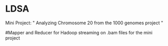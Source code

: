 # LDSA
Mini Project:  " Analyzing Chromosome 20 from the 1000 genomes project "

#Mapper and Reducer for Hadoop streaming on .bam files for the mini project
